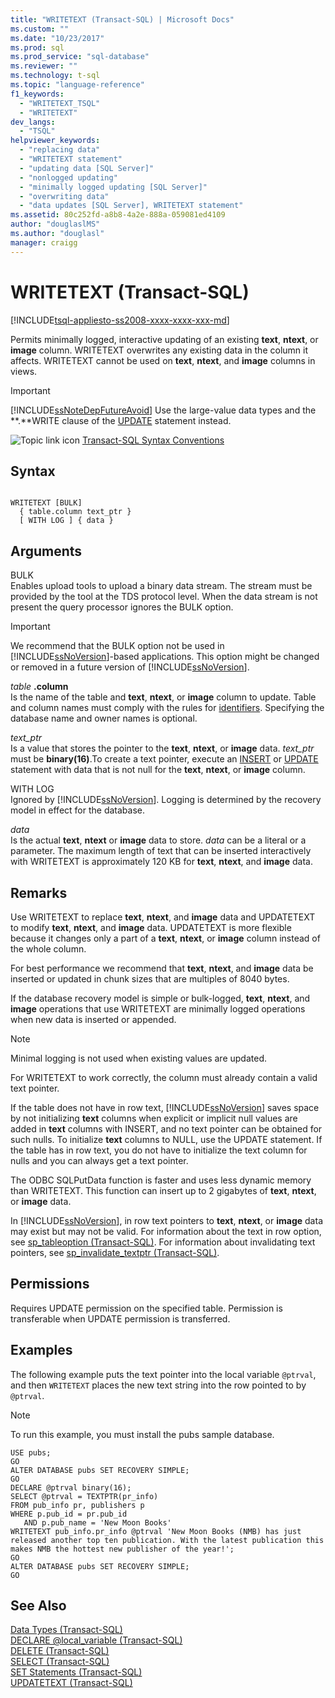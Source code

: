 ```yaml
---
title: "WRITETEXT (Transact-SQL) | Microsoft Docs"
ms.custom: ""
ms.date: "10/23/2017"
ms.prod: sql
ms.prod_service: "sql-database"
ms.reviewer: ""
ms.technology: t-sql
ms.topic: "language-reference"
f1_keywords: 
  - "WRITETEXT_TSQL"
  - "WRITETEXT"
dev_langs: 
  - "TSQL"
helpviewer_keywords: 
  - "replacing data"
  - "WRITETEXT statement"
  - "updating data [SQL Server]"
  - "nonlogged updating"
  - "minimally logged updating [SQL Server]"
  - "overwriting data"
  - "data updates [SQL Server], WRITETEXT statement"
ms.assetid: 80c252fd-a8b8-4a2e-888a-059081ed4109
author: "douglaslMS"
ms.author: "douglasl"
manager: craigg
---
```

# WRITETEXT (Transact-SQL)
[!INCLUDE[tsql-appliesto-ss2008-xxxx-xxxx-xxx-md](../../includes/tsql-appliesto-ss2008-xxxx-xxxx-xxx-md.md)]

  Permits minimally logged, interactive updating of an existing **text**, **ntext**, or **image** column. WRITETEXT overwrites any existing data in the column it affects. WRITETEXT cannot be used on **text**, **ntext**, and **image** columns in views.  
  
> [!IMPORTANT]  
>  [!INCLUDE[ssNoteDepFutureAvoid](../../includes/ssnotedepfutureavoid-md.md)] Use the large-value data types and the **.**WRITE clause of the [UPDATE](../../t-sql/queries/update-transact-sql.md) statement instead.  
  
 ![Topic link icon](../../database-engine/configure-windows/media/topic-link.gif "Topic link icon") [Transact-SQL Syntax Conventions](../../t-sql/language-elements/transact-sql-syntax-conventions-transact-sql.md)  
  
## Syntax  
  
```  
  
WRITETEXT [BULK]  
  { table.column text_ptr }  
  [ WITH LOG ] { data }  
```  
  
## Arguments  
 BULK  
 Enables upload tools to upload a binary data stream. The stream must be provided by the tool at the TDS protocol level. When the data stream is not present the query processor ignores the BULK option.  
  
> [!IMPORTANT]  
>  We recommend that the BULK option not be used in [!INCLUDE[ssNoVersion](../../includes/ssnoversion-md.md)]-based applications. This option might be changed or removed in a future version of [!INCLUDE[ssNoVersion](../../includes/ssnoversion-md.md)].  
  
 *table* **.column**  
 Is the name of the table and **text**, **ntext**, or **image** column to update. Table and column names must comply with the rules for [identifiers](../../relational-databases/databases/database-identifiers.md). Specifying the database name and owner names is optional.  
  
 *text_ptr*  
 Is a value that stores the pointer to the **text**, **ntext**, or **image** data. *text_ptr* must be **binary(16)**.To create a text pointer, execute an [INSERT](../../t-sql/statements/insert-transact-sql.md) or [UPDATE](../../t-sql/queries/update-transact-sql.md) statement with data that is not null for the **text**, **ntext**, or **image** column.  
  
 WITH LOG  
 Ignored by [!INCLUDE[ssNoVersion](../../includes/ssnoversion-md.md)]. Logging is determined by the recovery model in effect for the database.  
  
 *data*  
 Is the actual **text**, **ntext** or **image** data to store. *data* can be a literal or a parameter. The maximum length of text that can be inserted interactively with WRITETEXT is approximately 120 KB for **text**, **ntext**, and **image** data.  
  
## Remarks  
 Use WRITETEXT to replace **text**, **ntext**, and **image** data and UPDATETEXT to modify **text**, **ntext**, and **image** data. UPDATETEXT is more flexible because it changes only a part of a **text**, **ntext**, or **image** column instead of the whole column.  
  
 For best performance we recommend that **text**, **ntext**, and **image** data be inserted or updated in chunk sizes that are multiples of 8040 bytes.  
  
 If the database recovery model is simple or bulk-logged, **text**, **ntext**, and **image** operations that use WRITETEXT are minimally logged operations when new data is inserted or appended.  
  
> [!NOTE]  
>  Minimal logging is not used when existing values are updated.  
  
 For WRITETEXT to work correctly, the column must already contain a valid text pointer.  
  
 If the table does not have in row text, [!INCLUDE[ssNoVersion](../../includes/ssnoversion-md.md)] saves space by not initializing **text** columns when explicit or implicit null values are added in **text** columns with INSERT, and no text pointer can be obtained for such nulls. To initialize **text** columns to NULL, use the UPDATE statement. If the table has in row text, you do not have to initialize the text column for nulls and you can always get a text pointer.  
  
 The ODBC SQLPutData function is faster and uses less dynamic memory than WRITETEXT. This function can insert up to 2 gigabytes of **text**, **ntext**, or **image** data.  
  
 In [!INCLUDE[ssNoVersion](../../includes/ssnoversion-md.md)], in row text pointers to **text**, **ntext**, or **image** data may exist but may not be valid. For information about the text in row option, see [sp_tableoption &#40;Transact-SQL&#41;](../../relational-databases/system-stored-procedures/sp-tableoption-transact-sql.md). For information about invalidating text pointers, see [sp_invalidate_textptr &#40;Transact-SQL&#41;](../../relational-databases/system-stored-procedures/sp-invalidate-textptr-transact-sql.md).  
  
## Permissions  
 Requires UPDATE permission on the specified table. Permission is transferable when UPDATE permission is transferred.  
  
## Examples  
 The following example puts the text pointer into the local variable `@ptrval`, and then `WRITETEXT` places the new text string into the row pointed to by `@ptrval`.  
  
> [!NOTE]  
>  To run this example, you must install the pubs sample database.  
  
```  
USE pubs;  
GO  
ALTER DATABASE pubs SET RECOVERY SIMPLE;  
GO  
DECLARE @ptrval binary(16);  
SELECT @ptrval = TEXTPTR(pr_info)   
FROM pub_info pr, publishers p  
WHERE p.pub_id = pr.pub_id   
   AND p.pub_name = 'New Moon Books'  
WRITETEXT pub_info.pr_info @ptrval 'New Moon Books (NMB) has just released another top ten publication. With the latest publication this makes NMB the hottest new publisher of the year!';  
GO  
ALTER DATABASE pubs SET RECOVERY SIMPLE;  
GO  
```  
  
## See Also  
 [Data Types &#40;Transact-SQL&#41;](../../t-sql/data-types/data-types-transact-sql.md)   
 [DECLARE @local_variable &#40;Transact-SQL&#41;](../../t-sql/language-elements/declare-local-variable-transact-sql.md)   
 [DELETE &#40;Transact-SQL&#41;](../../t-sql/statements/delete-transact-sql.md)   
 [SELECT &#40;Transact-SQL&#41;](../../t-sql/queries/select-transact-sql.md)   
 [SET Statements &#40;Transact-SQL&#41;](../../t-sql/statements/set-statements-transact-sql.md)   
 [UPDATETEXT &#40;Transact-SQL&#41;](../../t-sql/queries/updatetext-transact-sql.md)  
  
  
